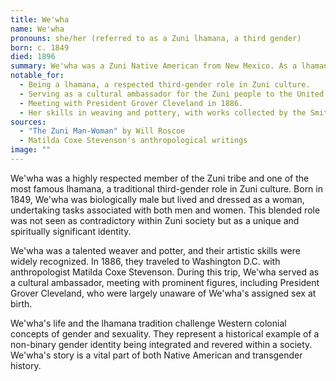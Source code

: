 ```yaml
---
title: We'wha
name: We'wha
pronouns: she/her (referred to as a Zuni lhamana, a third gender)
born: c. 1849
died: 1896
summary: We'wha was a Zuni Native American from New Mexico. As a lhamana, a traditional Zuni third gender, We'wha lived as both a man and a woman and was a respected cultural ambassador and artist.
notable_for:
  - Being a lhamana, a respected third-gender role in Zuni culture.
  - Serving as a cultural ambassador for the Zuni people to the United States.
  - Meeting with President Grover Cleveland in 1886.
  - Her skills in weaving and pottery, with works collected by the Smithsonian Institution.
sources:
  - "The Zuni Man-Woman" by Will Roscoe
  - Matilda Coxe Stevenson's anthropological writings
image: ""
---
```


We'wha was a highly respected member of the Zuni tribe and one of the most famous lhamana, a traditional third-gender role in Zuni culture. Born in 1849, We'wha was biologically male but lived and dressed as a woman, undertaking tasks associated with both men and women. This blended role was not seen as contradictory within Zuni society but as a unique and spiritually significant identity.

We'wha was a talented weaver and potter, and their artistic skills were widely recognized. In 1886, they traveled to Washington D.C. with anthropologist Matilda Coxe Stevenson. During this trip, We'wha served as a cultural ambassador, meeting with prominent figures, including President Grover Cleveland, who were largely unaware of We'wha's assigned sex at birth.

We'wha's life and the lhamana tradition challenge Western colonial concepts of gender and sexuality. They represent a historical example of a non-binary gender identity being integrated and revered within a society. We'wha's story is a vital part of both Native American and transgender history.
